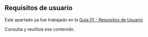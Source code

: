 ## Requisitos de usuario

Este apartado ya fue trabajado en la
[Guía 01 - Requisitos de Usuario](../guide01/requisitos/requisitos-usuarios.md)

Consulta y reutiliza ese contenido.
